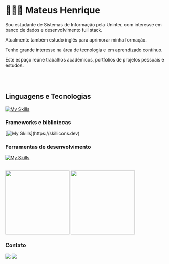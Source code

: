 <br>

<div>
 <h1>🧑🏻‍💻 Mateus Henrique </h1>
</div>


<p>Sou estudante de Sistemas de Informação pela Uninter, com interesse em banco de dados e desenvolvimento full stack.</p>
<p>Atualmente também estudo inglês para aprimorar minha formação.</p>
<p>Tenho grande interesse na área de tecnologia e em aprendizado contínuo.</p>
<p>Este espaço reúne trabalhos acadêmicos, portfólios de projetos pessoais e estudos.</p>



<br>
<br>
<h2>
   Linguagens e Tecnologias
</h2>
<div>

  [![My Skills](https://skillicons.dev/icons?i=html,css,js,java,php,py,mysql)](https://skillicons.dev)

  <h3> Frameworks e bibliotecas </h3>
 
 [![My Skills](https://skillicons.dev/icons?i=spring,laravel,)](https://skillicons.dev)

  <h3> Ferramentas de desenvolvimento </h3>

  [![My Skills](https://skillicons.dev/icons?i=git,github,idea,pycharm,vscode)](https://skillicons.dev)
  
 </div>
<br>



  <img height=200 align="center" src="https://github-readme-stats.vercel.app/api?username=matt-henri&card_width=500&theme=dark#gh-dark-mode-only" />


  <img height=200 align="center" src="https://github-readme-stats.vercel.app/api/top-langs?username=matt-henri&layout=compact&langs_count=8&card_width=500&theme=dark#gh-dark-mode-only" />

 





<div>
 
<h3> Contato </h3>

<a href="https://www.instagram.com/matt_henrii/?hl=pt-br" target="_blank"><img src="https://img.shields.io/badge/-Instagram-%23E4405F?style=for-the-badge&logo=instagram&logoColor=white" target="_blank"></a>
<a href="https://www.linkedin.com/in/mateus-henrique-923330274/" target="_blank"><img src="https://img.shields.io/badge/-LinkedIn-%230077B5?style=for-the-badge&logo=linkedin&logoColor=white" target="_blank"></a> 

</div>




